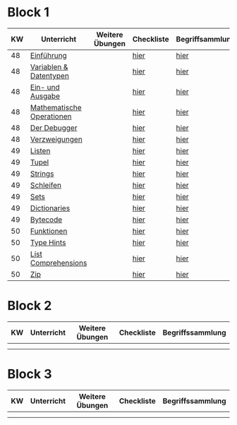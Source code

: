 # Block 1

| KW | Unterricht                                                          | Weitere Übungen | Checkliste                                                  | Begriffsammlung                                                   |
|----|---------------------------------------------------------------------|-----------------|-------------------------------------------------------------|-------------------------------------------------------------------|
| 48 | [Einführung](python_grundlagen/python_grundlagen.md)                |                 | [hier](python_grundlagen/checklist/python_grundlagen.md)    | [hier](python_grundlagen/begriffsammlung/python_grundlagen.md)    |
| 48 | [Variablen & Datentypen](python_grundlagen/variablen_datentypen.md) |                 | [hier](python_grundlagen/checklist/variablen_datentypen.md) | [hier](python_grundlagen/begriffsammlung/variablen_datentypen.md) |
| 48 | [Ein- und Ausgabe](python_grundlagen/input_output.md)               |                 | [hier](python_grundlagen/checklist/input_output.md)         | [hier](python_grundlagen/begriffsammlung/input_output.md)         |
| 48 | [Mathematische Operationen](python_grundlagen/math_operations.md)   |                 | [hier](python_grundlagen/checklist/math_operations.md)      | [hier](python_grundlagen/begriffsammlung/math_operations.md)      |
| 48 | [Der Debugger](python_grundlagen/debugging.md)                      |                 | [hier](python_grundlagen/checklist/debuggung.md)            | [hier](python_grundlagen/begriffsammlung/debugging.md)            |
| 48 | [Verzweigungen](python_grundlagen/if_elif_else.md)                  |                 | [hier](python_grundlagen/checklist/if_elif_else.md)         | [hier](python_grundlagen/begriffsammlung/if_elif_else.md)         |
| 49 | [Listen](python_grundlagen/lists.md)                                |                 | [hier](python_grundlagen/checklist/lists.md)                | [hier](python_grundlagen/begriffsammlung/lists.md)                |
| 49 | [Tupel](python_grundlagen/tupel.md)                                 |                 | [hier](python_grundlagen/checklist/tupel.md)                | [hier](python_grundlagen/begriffsammlung/tupel.md)                |
| 49 | [Strings](python_grundlagen/strings.md)                             |                 | [hier](python_grundlagen/checklist/strings.md)              | [hier](python_grundlagen/begriffsammlung/string.md)               |
| 49 | [Schleifen](python_grundlagen/loops.md)                             |                 | [hier](python_grundlagen/checklist/loops.md)                | [hier](python_grundlagen/begriffsammlung/loops.md)                |
| 49 | [Sets](python_grundlagen/sets.md)                                   |                 | [hier](python_grundlagen/checklist/sets.md)                 | [hier](python_grundlagen/begriffsammlung/sets.md)                 |
| 49 | [Dictionaries](python_grundlagen/dictionaries.md)                   |                 | [hier](python_grundlagen/checklist/dictionaries.md)         | [hier](python_grundlagen/begriffsammlung/dictionaries.md)         |
| 49 | [Bytecode](python_grundlagen/bytecode.md)                           |                 | [hier](python_grundlagen/checklist/bytecode.md)             | [hier](python_grundlagen/begriffsammlung/bytecode.md)             |
| 50 | [Funktionen](python_grundlagen/functions.md)                        |                 | [hier](python_grundlagen/checklist/functions.md)            | [hier](python_grundlagen/begriffsammlung/functions.md)            |
| 50 | [Type Hints](python_grundlagen/type_hints.md)                       |                 | [hier](python_grundlagen/checklist/type_hints.md)           | [hier](python_grundlagen/begriffsammlung/type_hints.md)           |
| 50 | [List Comprehensions](python_grundlagen/list_comp.md)               |                 | [hier](python_grundlagen/checklist/list_comp.md)            | [hier](python_grundlagen/begriffsammlung/list_comp.md)            |
| 50 | [Zip](python_grundlagen/zip.md)                                     |                 | [hier](python_grundlagen/checklist/zip.md)                  | [hier](python_grundlagen/begriffsammlung/zip.md)                  |

# Block 2

| KW | Unterricht | Weitere Übungen | Checkliste | Begriffssammlung |
|----|------------|-----------------|------------|------------------|
|    |            |                 |            |                  |
|    |            |                 |            |                  |

# Block 3

| KW | Unterricht | Weitere Übungen | Checkliste | Begriffssammlung |
|----|------------|-----------------|------------|------------------|
|    |            |                 |            |                  |
|    |            |                 |            |                  |


